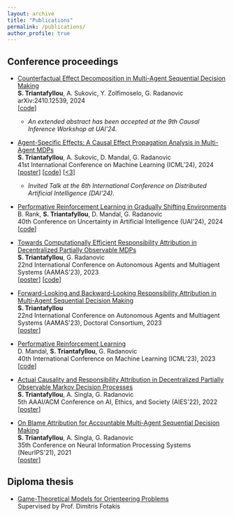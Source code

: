```yaml
---
layout: archive
title: "Publications"
permalink: /publications/
author_profile: true
---
```


Conference proceedings
------------
- [Counterfactual Effect Decomposition in Multi-Agent Sequential Decision Making](https://arxiv.org/abs/2410.12539) <br>
  **S. Triantafyllou**, A. Sukovic, Y. Zolfimoselo, G. Radanovic <br>
  arXiv:2410.12539, 2024 <br>
  [[code](https://github.com/stelios30/cf-effect-decomposition)] 
  - *An extended abstract has been accepted at the 9th Causal Inference Workshop at UAI'24.*

- [Agent-Specific Effects: A Causal Effect Propagation Analysis in Multi-Agent MDPs](https://arxiv.org/abs/2310.11334) <br>
  **S. Triantafyllou**, A. Sukovic, D. Mandal, G. Radanovic <br>
  41st International Conference on Machine Learning (ICML'24), 2024 <br>
  [[poster](http://stelios30.github.io/files/poster_icml.pdf)] [[code](https://github.com/stelios30/agent-specific-effects.git)] [[<3](https://x.com/yudapearl/status/1808214758505734308)]
  - *Invited Talk at the 6th International Conference on Distributed Artificial Intelligence (DAI'24).*

- [Performative Reinforcement Learning in Gradually Shifting Environments](https://arxiv.org/abs/2402.09838) <br> B. Rank, **S. Triantafyllou**, D. Mandal, G. Radanovic <br> 40th Conference on Uncertainty in Artificial Intelligence (UAI'24), 2024 <br> [[code](https://github.com/bsen/performative-rl-gradually-shifting-envs)]

- [Towards Computationally Efficient Responsibility Attribution in Decentralized Partially Observable MDPs](https://dl.acm.org/doi/abs/10.5555/3545946.3598628) <br>**S. Triantafyllou**, G. Radanovic <br> 22nd International Conference on Autonomous Agents and Multiagent Systems (AAMAS'23), 2023 <br> [[poster](https://drive.google.com/file/d/16n7KNPuuy15pybHyIff0owD2OU5AhtUL/view?usp=sharing)] [[code](https://github.com/stelios30/aamas23-responsibility-attribution-mcts.git)]

- [Forward-Looking and Backward-Looking Responsibility Attribution in Multi-Agent Sequential Decision Making](https://dl.acm.org/doi/abs/10.5555/3545946.3599135) <br> **S. Triantafyllou** <br> 22nd International Conference on Autonomous Agents and Multiagent Systems (AAMAS'23), Doctoral Consortium, 2023 <br> [[poster](https://drive.google.com/file/d/1KRXNSqLKrdMIxxF9ZpTTqsniqrPQIOu7/view?usp=sharing)] 

- [Performative Reinforcement Learning](https://arxiv.org/abs/2207.00046) <br> D. Mandal, **S. Triantafyllou**, G. Radanovic <br> 40th International Conference on Machine Learning (ICML'23), 2023 <br> [[code](https://github.com/gradanovic/icml2023-performative-rl-paper-code.git)]

- [Actual Causality and Responsibility Attribution in Decentralized Partially Observable Markov Decision Processes](https://dl.acm.org/doi/10.1145/3514094.3534133) <br> **S. Triantafyllou**, A. Singla, G. Radanovic <br> 5th AAAI/ACM Conference on AI, Ethics, and Society (AIES'22), 2022 <br> [[poster](https://drive.google.com/file/d/1cNdUpq2bJ5V9Z93fzVKF4C0qOn_4maBn/view?usp=sharing)]

- [On Blame Attribution for Accountable Multi-Agent Sequential Decision Making](https://arxiv.org/abs/2107.11927) <br> **S. Triantafyllou**, A. Singla, G. Radanovic <br> 35th Conference on Neural Information Processing Systems (NeurIPS'21), 2021 <br> [[poster](https://drive.google.com/file/d/1IMPSrYlgHMiRgcbLo9AXN_pKqJf4xinE/view?usp=sharing)]

Diploma thesis
------------
- [Game-Theoretical Models for Orienteering Problems](http://artemis.cslab.ece.ntua.gr:8080/jspui/handle/123456789/17391) <br> Supervised by Prof. Dimitris Fotakis
